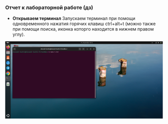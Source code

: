 ### Отчет к лабораторной работе (дз)
* **Открываем терминал**
Запускаем терминал при помощи одновременного нажатия горячих клавиш ctrl+alt+t (можно также при помощи поиска, иконка которго находится в нижнем правом углу).

![alt text](https://github.com/Alexander-dev-ai/Homework.-Informatics/blob/main/Fotos/%D0%A1%D0%BE%D0%B7%D0%B4%D0%B0%D0%B5%D0%BC%20%D1%84%D0%B0%D0%B9%D0%BB.png)
